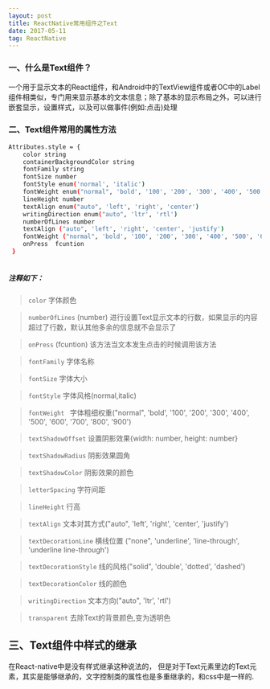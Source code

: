 ```yaml
---
layout: post
title: ReactNative常用组件之Text
date: 2017-05-11
tag: ReactNative
---
```



###  一、什么是Text组件？
一个用于显示文本的React组件，和Android中的TextView组件或者OC中的Label组件相类似，专门用来显示基本的文本信息；除了基本的显示布局之外，可以进行嵌套显示，设置样式，以及可以做事件(例如:点击)处理
	

### 二、Text组件常用的属性方法

```bash
Attributes.style = {
    color string
    containerBackgroundColor string
    fontFamily string
    fontSize number
    fontStyle enum('normal', 'italic')
    fontWeight enum("normal", 'bold', '100', '200', '300', '400', '500', '600', '700', '800', '900')
    lineHeight number
    textAlign enum("auto", 'left', 'right', 'center')
    writingDirection enum("auto", 'ltr', 'rtl')
    numberOfLines number
    textAlign ("auto", 'left', 'right', 'center', 'justify')
    fontWeight ("normal", 'bold', '100', '200', '300', '400', '500', '600', '700', '800', '900')
    onPress  fcuntion
 }
 
```

##### 注释如下：

> `color` 字体颜色

> `numberOfLines` (number) 进行设置Text显示文本的行数，如果显示的内容超过了行数，默认其他多余的信息就不会显示了

> `onPress` (fcuntion)  该方法当文本发生点击的时候调用该方法

> `fontFamily`  字体名称

> `fontSize`  字体大小

> `fontStyle`   字体风格(normal,italic)

> `fontWeight ` 字体粗细权重("normal", 'bold', '100', '200', '300', '400', '500', '600', '700', '800', '900')

> `textShadowOffset`  设置阴影效果{width: number, height: number}

> `textShadowRadius`  阴影效果圆角

> `textShadowColor`  阴影效果的颜色

> `letterSpacing`  字符间距

> `lineHeight`  行高

> `textAlign`   文本对其方式("auto", 'left', 'right', 'center', 'justify')

> `textDecorationLine`  横线位置 ("none", 'underline', 'line-through', 'underline line-through')

> `textDecorationStyle` 线的风格("solid", 'double', 'dotted', 'dashed')

> `textDecorationColor` 线的颜色

> `writingDirection` 文本方向("auto", 'ltr', 'rtl')

> `transparent` 去除Text的背景颜色,变为透明色


## 三、Text组件中样式的继承
 在React-native中是没有样式继承这种说法的， 但是对于Text元素里边的Text元素，其实是能够继承的，文字控制类的属性也是多重继承的，和css中是一样的.